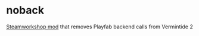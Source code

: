 # noback
[Steamworkshop mod](https://steamcommunity.com/sharedfiles/filedetails/?id=3202355836) that removes Playfab backend calls from Vermintide 2
